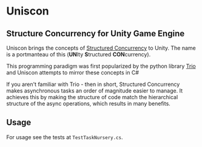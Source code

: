 
# Uniscon
 
## Structure Concurrency for Unity Game Engine

Uniscon brings the concepts of [Structured Concurrency](https://en.wikipedia.org/wiki/Structured_concurrency) to Unity.  The name is a portmanteau of this (**UN**Ity **S**tructured **CON**currency).

This programming paradigm was first popularized by the python library [Trio](https://github.com/python-trio/trio) and Uniscon attempts to mirror these concepts in C#

If you aren't familiar with Trio - then in short, Structured Concurrency makes asynchronous tasks an order of magnitude easier to manage.  It achieves this by making the structure of code match the hierarchical structure of the async operations, which results in many benefits.

Usage
---

For usage see the tests at `TestTaskNursery.cs`.

